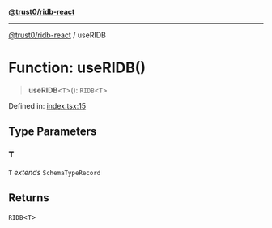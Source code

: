 [**@trust0/ridb-react**](../README.md)

***

[@trust0/ridb-react](../README.md) / useRIDB

# Function: useRIDB()

> **useRIDB**\<`T`\>(): `RIDB`\<`T`\>

Defined in: [index.tsx:15](https://github.com/trust0-project/RIDB/blob/347f467e47dba14448a2117604cb967d519654fe/packages/ridb-react/src/index.tsx#L15)

## Type Parameters

### T

`T` *extends* `SchemaTypeRecord`

## Returns

`RIDB`\<`T`\>
